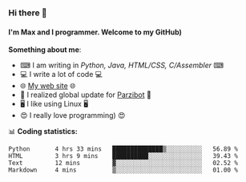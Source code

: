 ### Hi there 👋
#### I'm Max and I programmer. Welcome to my GitHub)

**Something about me**:
- ⌨ I am writing in _Python, Java, HTML/CSS, C/Assembler_ ⌨
- 💻 I write a lot of code 💻
- 🌐 [My web site](https://merive.herokuapp.com/) 🌐
- 💾 I realized global update for [Parzibot](https://github.com/merive/Parzibot) 💾
- 🖥️ I like using Linux 🖥️
- 😍 I really love programming) 😍

📊 **Coding statistics:**
<!--START_SECTION:waka-->
```text
Python       4 hrs 33 mins   ██████████████▒░░░░░░░░░░   56.89 % 
HTML         3 hrs 9 mins    ██████████░░░░░░░░░░░░░░░   39.43 % 
Text         12 mins         ▓░░░░░░░░░░░░░░░░░░░░░░░░   02.52 % 
Markdown     4 mins          ▒░░░░░░░░░░░░░░░░░░░░░░░░   01.00 % 
```
<!--END_SECTION:waka-->
